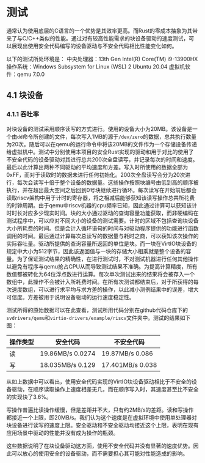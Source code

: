 # 测试

通常认为使用底层的C语言的一个优势是其效率更高。而Rust的零成本抽象为其带来了与C/C++类似的性能。通过对有较高性能需求的块设备驱动的速度测试，可以展现出使用安全代码编写的设备驱动与不安全代码相比性能变化如何。

以下的测试所处环境是：
中央处理器：13th Gen Intel(R) Core(TM) i9-13900HX
操作系统：Windows Subsystem for Linux (WSL) 2 Ubuntu 20.04
虚拟机软件：qemu 7.0.0

## 4.1 块设备

### 4.1.1 吞吐率

对块设备的测试采用顺序读写的方式进行。使用的设备大小为20MB。该设备是一个由`dd`命令所创建的文件，每次写入1MB的源于`/dev/zero`的数据，总共执行数量为20次。随后可以在qemu的运行命令中将该20MB的文件作为一个存储设备传递给虚拟机中。测试中分别使用本项目的安全Rust实现的驱动和用于对比的使用了不安全代码的设备驱动对其进行总共200次全盘读写，并记录每次的时间和速度。最后以此计算出两种不同驱动的平均速度和方差。写入时所使用的数据全部为0xFF，而对于读取时的数据未进行任何初始化。200次全盘读写会分为20次进行，每次会读写十倍于整个设备的数据量。这些操作按照块编号由低到高的顺序被执行，并在超出最大空间之后回到0号块继续进行循环。每次读写在开始前后都会读取riscv架构中用于计时的寄存器，将之相减后能够获知该读写操作总共所花费的时钟周期。由于qemu中riscv机器的cpu频率已知，因此通过计算可以获知该计时时长对应多少现实时间。块的大小通过驱动的查询容量功能获取，而非硬编码在测试程序中，可以应对不同大小的设备的测试需要。计时的区域不包括查询块设备大小所耗费的时间。但是会计入循环语句的时间与对驱动程序提供的功能进行函数调用的时间。最后通过计算每次总读写的数据量与耗时之商，可以获知该次操作的实际吞吐量。驱动所提供的查询容量所返回的单位是块。而一块在VirtIO块设备的规定中大小为512字节，因此该返回值与一块的存储大小相乘就是整个设备的容量。为了保证测试结果的精确性，在进行测试时，不对测试机器进行任何其他操作以避免有程序与qemu抢占CPU从而导致测试结果不准确。为提高计算精度，所有数值都被转化为64位浮点数进行运算。每次单次测试出来的结果将会被存入一个数组中，此操作不会被计入所耗费时间。在所有次测试都结束后，对于所获得的每次速度数组，可以进行求平均与求方差的操作，以此减小测例结果中的误差，增大可信度。方差被用于说明设备驱动的运行速度稳定性。

测试所得的原始数据可以在此查看，测试所用代码分别在github代码仓库下的`svdrivers/qemu`和`virtio-drivers/example/riscv`文件夹中。测试的结果如下图：

|操作类型|安全代码|不安全代码|
|-------|-------|--------|
|读     |19.86MB/s 0.0274|19.87MB/s 0.086|
|写     |18.035MB/s 0.129|17.401MB/s 0.038|

从如上数据中可以看出，使用安全代码实现的VirtIO块设备驱动相比于不安全的设备驱动，在顺序读取操作上速度相差无几，而在顺序写入时，其速度甚至比不安全的实现快了3.6%。

写操作普遍比读操作缓慢，但是差距并不大，只有约2MB/s的差距。读和写操作都接近一个上限，即20MB/s。我们认为这个速度是在虚拟环境中使用单处理器对块设备进行读写的速度上限。安全驱动和不安全驱动均接近这个上限，表明在现有应用场景中驱动的性能并没有成为操作的瓶颈。

这些数据说明了在块设备驱动这方面，使用不安全代码并没有显著的速度优势。因此可以放心的使用安全的设备驱动，而不需要担心其可能对性能造成的影响。
